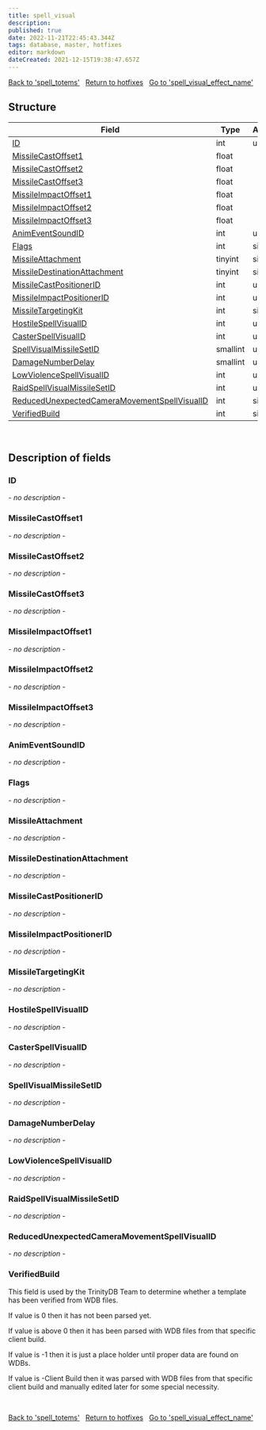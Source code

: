 ```yaml
---
title: spell_visual
description: 
published: true
date: 2022-11-21T22:45:43.344Z
tags: database, master, hotfixes
editor: markdown
dateCreated: 2021-12-15T19:38:47.657Z
---
```


<a href="https://trinitycore.info/en/database/master/hotfixes/spell_totems" class="mt-5 v-btn v-btn--depressed v-btn--flat v-btn--outlined theme--light v-size--default darkblue--text text--lighten-3"><span class="v-btn__content"><i aria-hidden="true" class="v-icon notranslate v-icon--left mdi mdi-arrow-left theme--light"></i><span>Back to 'spell_totems'</span></span></a>&nbsp;&nbsp;&nbsp;<a href="https://trinitycore.info/en/database/master/hotfixes/home" class="mt-5 v-btn v-btn--depressed v-btn--flat v-btn--outlined theme--light v-size--default darkblue--text text--lighten-3"><span class="v-btn__content"><i aria-hidden="true" class="v-icon notranslate v-icon--left mdi mdi-home-outline theme--light"></i><span>Return to hotfixes</span></span></a>&nbsp;&nbsp;&nbsp;<a href="https://trinitycore.info/en/database/master/hotfixes/spell_visual_effect_name" class="mt-5 v-btn v-btn--depressed v-btn--flat v-btn--outlined theme--light v-size--default darkblue--text text--lighten-3"><span class="v-btn__content"><span>Go to 'spell_visual_effect_name'</span><i aria-hidden="true" class="v-icon notranslate v-icon--right mdi mdi-arrow-right theme--light"></i></span></a>

## Structure

| Field | Type | Attributes | Key | Null | Default | Extra | Comment |
| --- | --- | --- | :---: | :---: | --- | --- | --- |
| [ID](#id) | int | unsigned | PRI | NO | 0 |  |  |
| [MissileCastOffset1](#missilecastoffset1) | float |  |  | NO | 0 |  |  |
| [MissileCastOffset2](#missilecastoffset2) | float |  |  | NO | 0 |  |  |
| [MissileCastOffset3](#missilecastoffset3) | float |  |  | NO | 0 |  |  |
| [MissileImpactOffset1](#missileimpactoffset1) | float |  |  | NO | 0 |  |  |
| [MissileImpactOffset2](#missileimpactoffset2) | float |  |  | NO | 0 |  |  |
| [MissileImpactOffset3](#missileimpactoffset3) | float |  |  | NO | 0 |  |  |
| [AnimEventSoundID](#animeventsoundid) | int | unsigned |  | NO | 0 |  |  |
| [Flags](#flags) | int | signed |  | NO | 0 |  |  |
| [MissileAttachment](#missileattachment) | tinyint | signed |  | NO | 0 |  |  |
| [MissileDestinationAttachment](#missiledestinationattachment) | tinyint | signed |  | NO | 0 |  |  |
| [MissileCastPositionerID](#missilecastpositionerid) | int | unsigned |  | NO | 0 |  |  |
| [MissileImpactPositionerID](#missileimpactpositionerid) | int | unsigned |  | NO | 0 |  |  |
| [MissileTargetingKit](#missiletargetingkit) | int | signed |  | NO | 0 |  |  |
| [HostileSpellVisualID](#hostilespellvisualid) | int | unsigned |  | NO | 0 |  |  |
| [CasterSpellVisualID](#casterspellvisualid) | int | unsigned |  | NO | 0 |  |  |
| [SpellVisualMissileSetID](#spellvisualmissilesetid) | smallint | unsigned |  | NO | 0 |  |  |
| [DamageNumberDelay](#damagenumberdelay) | smallint | unsigned |  | NO | 0 |  |  |
| [LowViolenceSpellVisualID](#lowviolencespellvisualid) | int | unsigned |  | NO | 0 |  |  |
| [RaidSpellVisualMissileSetID](#raidspellvisualmissilesetid) | int | unsigned |  | NO | 0 |  |  |
| [ReducedUnexpectedCameraMovementSpellVisualID](#reducedunexpectedcameramovementspellvisualid) | int | signed |  | NO | 0 |  |  |
| [VerifiedBuild](#verifiedbuild) | int | signed | PRI | NO | 0 |  |  |
&nbsp;
## Description of fields

### ID
*- no description -*
&nbsp;

### MissileCastOffset1
*- no description -*
&nbsp;

### MissileCastOffset2
*- no description -*
&nbsp;

### MissileCastOffset3
*- no description -*
&nbsp;

### MissileImpactOffset1
*- no description -*
&nbsp;

### MissileImpactOffset2
*- no description -*
&nbsp;

### MissileImpactOffset3
*- no description -*
&nbsp;

### AnimEventSoundID
*- no description -*
&nbsp;

### Flags
*- no description -*
&nbsp;

### MissileAttachment
*- no description -*
&nbsp;

### MissileDestinationAttachment
*- no description -*
&nbsp;

### MissileCastPositionerID
*- no description -*
&nbsp;

### MissileImpactPositionerID
*- no description -*
&nbsp;

### MissileTargetingKit
*- no description -*
&nbsp;

### HostileSpellVisualID
*- no description -*
&nbsp;

### CasterSpellVisualID
*- no description -*
&nbsp;

### SpellVisualMissileSetID
*- no description -*
&nbsp;

### DamageNumberDelay
*- no description -*
&nbsp;

### LowViolenceSpellVisualID
*- no description -*
&nbsp;

### RaidSpellVisualMissileSetID
*- no description -*
&nbsp;

### ReducedUnexpectedCameraMovementSpellVisualID
*- no description -*
&nbsp;

### VerifiedBuild
This field is used by the TrinityDB Team to determine whether a template has been verified from WDB files.

If value is 0 then it has not been parsed yet.

If value is above 0 then it has been parsed with WDB files from that specific client build.

If value is -1 then it is just a place holder until proper data are found on WDBs.

If value is -Client Build then it was parsed with WDB files from that specific client build and manually edited later for some special necessity.

&nbsp;

<a href="https://trinitycore.info/en/database/master/hotfixes/spell_totems" class="mt-5 v-btn v-btn--depressed v-btn--flat v-btn--outlined theme--light v-size--default darkblue--text text--lighten-3"><span class="v-btn__content"><i aria-hidden="true" class="v-icon notranslate v-icon--left mdi mdi-arrow-left theme--light"></i><span>Back to 'spell_totems'</span></span></a>&nbsp;&nbsp;&nbsp;<a href="https://trinitycore.info/en/database/master/hotfixes/home" class="mt-5 v-btn v-btn--depressed v-btn--flat v-btn--outlined theme--light v-size--default darkblue--text text--lighten-3"><span class="v-btn__content"><i aria-hidden="true" class="v-icon notranslate v-icon--left mdi mdi-home-outline theme--light"></i><span>Return to hotfixes</span></span></a>&nbsp;&nbsp;&nbsp;<a href="https://trinitycore.info/en/database/master/hotfixes/spell_visual_effect_name" class="mt-5 v-btn v-btn--depressed v-btn--flat v-btn--outlined theme--light v-size--default darkblue--text text--lighten-3"><span class="v-btn__content"><span>Go to 'spell_visual_effect_name'</span><i aria-hidden="true" class="v-icon notranslate v-icon--right mdi mdi-arrow-right theme--light"></i></span></a>

